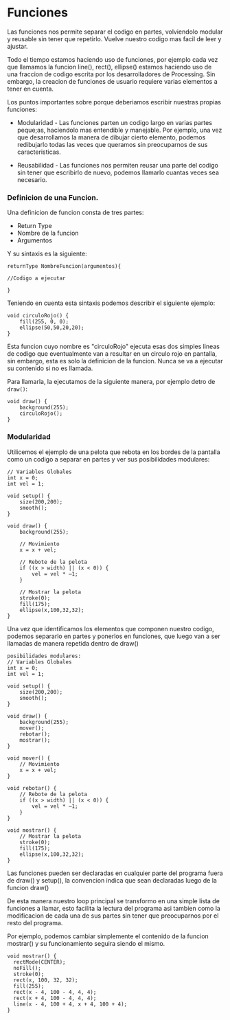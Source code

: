 # Funciones

Las funciones nos permite separar el codigo en partes, volviendolo modular y reusable sin tener que repetirlo. Vuelve nuestro codigo mas facil de leer y ajustar.

Todo el tiempo estamos haciendo uso de funciones, por ejemplo cada vez que llamamos la funcion line\(\), rect\(\), ellipse\(\)  estamos haciendo uso de una fraccion de codigo escrita por los desarrolladores de Processing. Sin embargo, la creacion de funciones de usuario requiere varias elementos a tener en cuenta.

Los puntos importantes sobre porque deberiamos escribir nuestras propias funciones:

* Modularidad - Las funciones parten un codigo largo en varias partes peque;as, haciendolo mas entendible y manejable. Por ejemplo, una vez que desarrollamos la manera de dibujar cierto elemento, podemos redibujarlo todas las veces que queramos sin preocuparnos de sus caracteristicas.

* Reusabilidad - Las funciones nos permiten reusar una parte del codigo sin tener que escribirlo de nuevo, podemos llamarlo cuantas veces sea necesario.

### Definicion de una Funcion.

Una definicion de funcion consta de tres partes:

* Return Type
* Nombre de la funcion
* Argumentos

Y su sintaxis es la siguiente:

```Processing
returnType NombreFuncion(argumentos){

//Codigo a ejecutar

}
```

Teniendo en cuenta esta sintaxis podemos describir el siguiente ejemplo:

```
void circuloRojo() {
    fill(255, 0, 0);
    ellipse(50,50,20,20);
}
```

Esta funcion cuyo nombre es "circuloRojo" ejecuta esas dos simples lineas de codigo que eventualmente van a resultar en un circulo rojo en pantalla, sin embargo, esta es solo la definicion de la funcion. Nunca se va a ejecutar su contenido si no es llamada. 

Para llamarla, la ejecutamos de la siguiente manera, por ejemplo detro de `draw()`:

```
void draw() {
    background(255);
    circuloRojo();
}
```

### Modularidad

Utilicemos el ejemplo de una pelota que rebota en los bordes de la pantalla como un codigo a separar en partes y ver sus posibilidades modulares:

```
// Variables Globales
int x = 0;
int vel = 1;

void setup() {
    size(200,200);
    smooth();
}

void draw() {
    background(255);

    // Movimiento
    x = x + vel; 

    // Rebote de la pelota
    if ((x > width) || (x < 0)) {
        vel = vel * –1;
    } 

    // Mostrar la pelota
    stroke(0);
    fill(175);
    ellipse(x,100,32,32); 
}
```

Una vez que identificamos los elementos que componen nuestro codigo, podemos separarlo en partes y ponerlos en funciones, que luego van a ser llamadas de manera repetida dentro de draw\(\)

```
posibilidades modulares:
// Variables Globales
int x = 0;
int vel = 1;

void setup() {
    size(200,200);
    smooth();
}

void draw() {
    background(255);
    mover();
    rebotar();
    mostrar();
}

void mover() {
    // Movimiento
    x = x + vel;
}

void rebotar() {
    // Rebote de la pelota
    if ((x > width) || (x < 0)) {
        vel = vel * –1;
    }
}

void mostrar() {
    // Mostrar la pelota
    stroke(0);
    fill(175);
    ellipse(x,100,32,32);
}

```

Las funciones pueden ser declaradas en cualquier parte del programa fuera de draw\(\) y setup\(\), la convencion indica que sean declaradas luego de la funcion draw\(\)

De esta manera nuestro loop principal se transformo en una simple lista de funciones a llamar, esto facilita la lectura del programa asi tambien como la modificacion de cada una de sus partes sin tener que preocuparnos por el resto del programa.

Por ejemplo, podemos cambiar simplemente el contenido de la funcion mostrar\(\) y su funcionamiento seguira siendo el mismo.

```
void mostrar() {
  rectMode(CENTER);
  noFill();
  stroke(0);
  rect(x, 100, 32, 32);
  fill(255);
  rect(x - 4, 100 - 4, 4, 4);
  rect(x + 4, 100 - 4, 4, 4);
  line(x - 4, 100 + 4, x + 4, 100 + 4);
}
```



